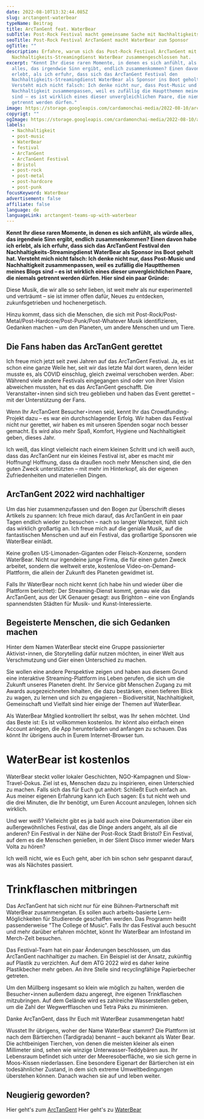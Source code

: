```yaml
---
date: 2022-08-10T13:32:44.085Z
slug: arctangent-waterbear
typeName: Beitrag
title: ArcTanGent feat. WaterBear
subTitle: Post-Rock Festival macht gemeinsame Sache mit Nachhaltigkeits-Streamingdienst
seoTitle: Post-Rock Festival ArcTanGent macht WaterBear zum Sponsor
ogTitle: ""
description: Erfahre, warum sich das Post-Rock Festival ArcTanGent mit dem
  Nachhaltigkeits-Streamingdienst WaterBear zusammengeschlossen hat.
excerpt: "Kennt Ihr diese raren Momente, in denen es sich anfühlt, als würde
  alles, das irgendwie Sinn ergibt, endlich zusammenkommen? Einen davon habe ich
  erlebt, als ich erfuhr, dass sich das ArcTanGent Festival den
  Nachhaltigkeits-Streamingdienst WaterBear als Sponsor ins Boot geholt hat.
  Versteht mich nicht falsch: Ich denke nicht nur, dass Post-Music und
  Nachhaltigkeit zusammenpassen, weil es zufällig die Hauptthemen meines Blogs
  sind – es ist wirklich eines dieser unvergleichlichen Paare, die niemals
  getrennt werden dürfen."
image: https://storage.googleapis.com/cardamonchai-media/2022-08-10/arctangent-2022-jpeg-imagine-485828_6c7463_1024_768/640.webp
copyrigt: ""
ogImage: https://storage.googleapis.com/cardamonchai-media/2022-08-10/arctangent-2022-fb-jpeg-imagine-485828_676e5a_1200_628/640.webp
labels:
  - Nachhaltigkeit
  - post-music
  - WaterBear
  - festival
  - ArcTanGent
  - ArcTanGent Festival
  - Bristol
  - post-rock
  - post-metal
  - post-hardcore
  - post-punk
focusKeyword: WaterBear
advertisement: false
affiliate: false
language: de
languageLink: arctangent-teams-up-with-waterbear
---
```

**Kennt Ihr diese raren Momente, in denen es sich anfühlt, als würde alles, das irgendwie Sinn ergibt, endlich zusammenkommen? Einen davon habe ich erlebt, als ich erfuhr, dass sich das ArcTanGent Festival den Nachhaltigkeits-Streamingdienst WaterBear als Sponsor ins Boot geholt hat. Versteht mich nicht falsch: Ich denke nicht nur, dass Post-Music und Nachhaltigkeit zusammenpassen, weil es zufällig die Hauptthemen meines Blogs sind – es ist wirklich eines dieser unvergleichlichen Paare, die niemals getrennt werden dürfen. Hier sind ein paar Gründe:**

Diese Musik, die wir alle so sehr lieben, ist weit mehr als nur experimentell und verträumt – sie ist immer offen dafür, Neues zu entdecken, zukunfsgetrieben und hochenergetisch.

Hinzu kommt, dass sich die Menschen, die sich mit Post-Rock/Post-Metal/Post-Hardcore/Post-Punk/Post-Whatever Musik identifizieren, Gedanken machen – um den Planeten, um andere Menschen und um Tiere.

## Die Fans haben das ArcTanGent gerettet

Ich freue mich jetzt seit zwei Jahren auf das ArcTanGent Festival. Ja, es ist schon eine ganze Weile her, seit wir das letzte Mal dort waren, denn leider musste es, als COVID einschlug, gleich zweimal verschoben werden. Aber: Während viele andere Festivals eingegangen sind oder von ihrer Vision abweichen mussten, hat es das ArcTanGent geschafft. Die Veranstalter⋆innen sind sich treu geblieben und haben das Event gerettet – mit der Unterstützung der Fans.

Wenn Ihr ArcTanGent Besucher⋆innen seid, kennt Ihr das Crowdfunding-Projekt dazu – es war ein durchschlagender Erfolg. Wir haben das Festival nicht nur gerettet, wir haben es mit unseren Spenden sogar noch besser gemacht. Es wird also mehr Spaß, Komfort, Hygiene und Nachhaltigkeit geben, dieses Jahr.

Ich weiß, das klingt vielleicht nach einem kleinen Schritt und ich weiß auch, dass das ArcTanGent nur ein kleines Festival ist, aber es macht mir Hoffnung! Hoffnung, dass da draußen noch mehr Menschen sind, die den guten Zweck unterstützten – mit mehr im Hinterkopf, als der eigenen Zufriedenheiten und materiellen Dingen.

## ArcTanGent 2022 wird nachhaltiger

Um das hier zusammenzufassen und den Bogen zur Überschrift dieses Artikels zu spannen: Ich freue mich darauf, das ArcTanGent in ein paar Tagen endlich wieder zu besuchen – nach so langer Wartezeit, fühlt sich das wirklich großartig an. Ich freue mich auf die geniale Musik, auf die fantastischen Menschen und auf ein Festival, das großartige Sponsoren wie WaterBear einlädt.

Keine großen US-Limonaden-Giganten oder Fleisch-Konzerne, sondern WaterBear.  Nicht nur irgendeine junge Firma, die für einen guten Zweck arbeitet, sondern die weltweit erste, kostenlose Video-on-Demand-Plattform, die allein der Zukunft des Planeten gewidmet ist.

Falls Ihr WaterBear noch nicht kennt (ich habe hin und wieder über die Plattform berichtet): Der Streaming-Dienst kommt, genau wie das ArcTanGent, aus der UK Genauer gesagt: aus Brighton – eine von Englands spannendsten Städten für Musik- und Kunst-Interessierte.

## Begeisterte Menschen, die sich Gedanken machen

Hinter dem Namen WaterBear steckt eine Gruppe passionierter Aktivist⋆innen, die Storytelling dafür nutzen möchten, in einer Welt aus Verschmutzung und Gier einen Unterschied zu machen.

Sie wollen eine andere Perspektive zeigen und haben aus diesem Grund eine interaktive Streaming-Plattform ins Leben gerufen, die sich um die Zukunft unseres Planeten dreht. Ihr Service gibt Menschen Zugang zu mit Awards ausgezeichneten Inhalten, die dazu bestärken, einen tieferen Blick zu wagen, zu lernen und sich zu engagieren – Biodiversität, Nachhaltigkeit, Gemeinschaft und Vielfalt sind hier einige der Themen auf WaterBear.

Als WaterBear Mitglied kontrolliert Ihr selbst, was Ihr sehen möchtet. Und das Beste ist: Es ist vollkommen kostenlos. Ihr könnt also einfach einen Account anlegen, die App herunterladen und anfangen zu schauen.  Das könnt Ihr übrigens auch in Eurem Internet-Browser tun.

# WaterBear ist kostenlos

WaterBear steckt voller lokaler Geschichten, NGO-Kampagnen und Slow-Travel-Dokus. Ziel ist es, Menschen dazu zu inspirieren, einen Unterschied zu machen. Falls sich das für Euch gut anhört: Schließt Euch einfach an. Aus meiner eigenen Erfahrung kann ich Euch sagen: Es tut nicht weh und die drei Minuten, die Ihr benötigt, um Euren Account anzulegen, lohnen sich wirklich.

Und wer weiß? Vielleicht gibt es ja bald auch eine Dokumentation über ein außergewöhnliches Festival, das die Dinge anders angeht, als all die anderen? Ein Festival in der Nähe der Post-Rock Stadt Bristol? Ein Festival, auf dem es die Menschen genießen, in der Silent Disco immer wieder Mars Volta zu hören?

Ich weiß nicht, wie es Euch geht, aber ich bin schon sehr gespannt darauf, was als Nächstes passiert.

# Trinkflaschen mitbringen

Das ArcTanGent hat sich nicht nur für eine Bühnen-Partnerschaft mit WaterBear zusammengetan. Es sollen auch arbeits-basierte Lern-Möglichkeiten für Studierende geschaffen werden. Das Programm heißt passenderweise "The College of Music". Falls Ihr das Festival auch besucht und mehr darüber erfahren möchtet, könnt Ihr WaterBear am Infostand im Merch-Zelt besuchen.

Das Festival-Team hat ein paar Änderungen beschlossen, um das ArcTanGent nachhaltiger zu machen. Ein Beispiel ist  der Ansatz, zukünftig auf Plastik zu verzichten. Auf dem ATG 2022 wird es daher keine Plastikbecher mehr geben. An ihre Stelle sind recyclingfähige Papierbecher getreten.

Um den Müllberg insgesamt so klein wie möglich zu halten, werden die Besucher⋆innen außerdem dazu angeregt, ihre eigenen Trinkflaschen mitzubringen. Auf dem Gelände wird es zahlreiche Wasserstellen geben, um die Zahl der Wegwerfflaschen und Tetra Paks zu minimieren.

Danke ArcTanGent, dass Ihr Euch mit WaterBear zusammengetan habt!

Wusstet Ihr übrigens, woher der Name WaterBear stammt? Die Plattform ist nach dem Bärtierchen (Tardigrada) benannt – auch bekannt als Water Bear. Die achtbeinigen Tierchen, von denen die meisten kleiner als einen Millimeter sind, sehen wie winzige Unterwasser-Teddybären aus. Ihr Lebensraum befindet sich unter der Meeresoberfläche, wo sie sich gerne in Moos-Kissen niederlassen. Eine besondere Eigenart der Bärtierchen ist ein todesähnlicher Zustand, in dem sich extreme Umweltbedingungen überstehen können. Danach wachen sie auf und leben weiter.

## Neugierig geworden? 

Hier geht's zum [ArcTanGent](https://arctangent.co.uk/)
Hier geht's zu [WaterBear](https://join.waterbear.com/)